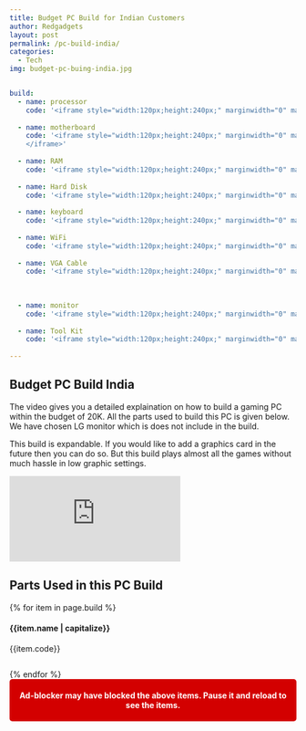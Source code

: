 ```yaml
---
title: Budget PC Build for Indian Customers
author: Redgadgets
layout: post
permalink: /pc-build-india/
categories:
  - Tech
img: budget-pc-buing-india.jpg


build:
  - name: processor
    code: '<iframe style="width:120px;height:240px;" marginwidth="0" marginheight="0" scrolling="no" frameborder="0" src="//ws-in.amazon-adsystem.com/widgets/q?ServiceVersion=20070822&OneJS=1&Operation=GetAdHtml&MarketPlace=IN&source=ac&ref=tf_til&ad_type=product_link&tracking_id=redga-21&marketplace=amazon&region=IN&placement=B01N7U18M1&asins=B01N7U18M1&linkId=bc89f3382868fa5371920628ef625e15&show_border=true&link_opens_in_new_window=true&price_color=333333&title_color=0066c0&bg_color=ffffff"></iframe>'
    
  - name: motherboard
    code: '<iframe style="width:120px;height:240px;" marginwidth="0" marginheight="0" scrolling="no" frameborder="0" src="//ws-in.amazon-adsystem.com/widgets/q?ServiceVersion=20070822&OneJS=1&Operation=GetAdHtml&MarketPlace=IN&source=ac&ref=tf_til&ad_type=product_link&tracking_id=redga-21&marketplace=amazon&region=IN&placement=B06Y4SG6RY&asins=B06Y4SG6RY&linkId=3afac76d3eae14c330139bc1e360467e&show_border=true&link_opens_in_new_window=true&price_color=333333&title_color=0066c0&bg_color=ffffff">
    </iframe>'
    
  - name: RAM
    code: '<iframe style="width:120px;height:240px;" marginwidth="0" marginheight="0" scrolling="no" frameborder="0" src="//ws-in.amazon-adsystem.com/widgets/q?ServiceVersion=20070822&OneJS=1&Operation=GetAdHtml&MarketPlace=IN&source=ss&ref=as_ss_li_til&ad_type=product_link&tracking_id=redga-21&marketplace=amazon&region=IN&placement=B01ARHCZYO&asins=B01ARHCZYO&linkId=3d3b42409ea9857799800ba49168e264&show_border=true&link_opens_in_new_window=true"></iframe>'
    
  - name: Hard Disk
    code: '<iframe style="width:120px;height:240px;" marginwidth="0" marginheight="0" scrolling="no" frameborder="0" src="//ws-in.amazon-adsystem.com/widgets/q?ServiceVersion=20070822&OneJS=1&Operation=GetAdHtml&MarketPlace=IN&source=ss&ref=as_ss_li_til&ad_type=product_link&tracking_id=redga-21&marketplace=amazon&region=IN&placement=B0088PUEPK&asins=B0088PUEPK&linkId=e948e06c23dfae67a0083d79a615b51c&show_border=true&link_opens_in_new_window=true"></iframe>'
    
  - name: keyboard
    code: '<iframe style="width:120px;height:240px;" marginwidth="0" marginheight="0" scrolling="no" frameborder="0" src="//ws-in.amazon-adsystem.com/widgets/q?ServiceVersion=20070822&OneJS=1&Operation=GetAdHtml&MarketPlace=IN&source=ss&ref=as_ss_li_til&ad_type=product_link&tracking_id=redga-21&marketplace=amazon&region=IN&placement=B00U126ZGA&asins=B00U126ZGA&linkId=ae8e5b812d3e7d867d818e2a6d350d92&show_border=true&link_opens_in_new_window=true"></iframe>'
    
  - name: WiFi
    code: '<iframe style="width:120px;height:240px;" marginwidth="0" marginheight="0" scrolling="no" frameborder="0" src="//ws-in.amazon-adsystem.com/widgets/q?ServiceVersion=20070822&OneJS=1&Operation=GetAdHtml&MarketPlace=IN&source=ss&ref=as_ss_li_til&ad_type=product_link&tracking_id=redga-21&marketplace=amazon&region=IN&placement=B008IFXQFU&asins=B008IFXQFU&linkId=21cd3615794f78b5ec817f30ceb3bf76&show_border=true&link_opens_in_new_window=true"></iframe>'
    
  - name: VGA Cable
    code: '<iframe style="width:120px;height:240px;" marginwidth="0" marginheight="0" scrolling="no" frameborder="0" src="//ws-in.amazon-adsystem.com/widgets/q?ServiceVersion=20070822&OneJS=1&Operation=GetAdHtml&MarketPlace=IN&source=ss&ref=as_ss_li_til&ad_type=product_link&tracking_id=redga-21&marketplace=amazon&region=IN&placement=B019RIO2NG&asins=B019RIO2NG&linkId=088d4658001253a01681670d5ff9c3c6&show_border=true&link_opens_in_new_window=true"></iframe>'
    
    
      
  - name: monitor
    code: '<iframe style="width:120px;height:240px;" marginwidth="0" marginheight="0" scrolling="no" frameborder="0" src="//ws-in.amazon-adsystem.com/widgets/q?ServiceVersion=20070822&OneJS=1&Operation=GetAdHtml&MarketPlace=IN&source=ss&ref=as_ss_li_til&ad_type=product_link&tracking_id=redga-21&marketplace=amazon&region=IN&placement=B01IBM5V66&asins=B01IBM5V66&linkId=32b3711c48d3e556f5ece424920e74ba&show_border=true&link_opens_in_new_window=true"></iframe>'      
 
  - name: Tool Kit
    code: '<iframe style="width:120px;height:240px;" marginwidth="0" marginheight="0" scrolling="no" frameborder="0" src="//ws-in.amazon-adsystem.com/widgets/q?ServiceVersion=20070822&OneJS=1&Operation=GetAdHtml&MarketPlace=IN&source=ss&ref=as_ss_li_til&ad_type=product_link&tracking_id=redga-21&marketplace=amazon&region=IN&placement=B000NIGJ68&asins=B000NIGJ68&linkId=8d39c9cfc1887b1ff96b9188b73cb972&show_border=true&link_opens_in_new_window=true"></iframe>'
    
---
```


<link rel="dns-prefetch" href="//ws-in.amazon-adsystem.com">
<link rel="dns-prefetch" href="//www.ytimg.com/">
<link rel="dns-prefetch" href="//www.youtube.com/">


## Budget PC Build India 

The video gives you a detailed explaination on how to build a gaming PC within the budget of 20K. All the parts used to build this PC is given below. We have chosen LG monitor which is does not include in the build.

This build is expandable. If you would like to add a graphics card in the future then you can do so. But this build plays almost all the games without much hassle in low graphic settings.


<iframe class="video" src="https://www.youtube.com/embed/3L3IGKJIkBo?modestbranding=1&rel=0&start=0&end=1442&ytp-pause-overlay=0&showinfo=0" frameborder="0" allowfullscreen></iframe>

## Parts Used in this PC Build


<div class="row">
   {% for item in page.build %}
    <div class="col-md-3">
       <h4>{{item.name | capitalize}}</h4>
        {{item.code}}
    </div>
    {% endfor %}
</div>

<style>
.col-md-3 {
    margin-bottom: 2em;
}
</style>





<style>
#OLBfYZWgEMTs {
    margin-bottom: 30px;
    padding: 20px 10px;
    background: #D30000;
    text-align: center;
    font-weight: bold;
    color: #fff;
    border-radius: 5px;
}
</style>

<div id="OLBfYZWgEMTs">
  Ad-blocker may have blocked the above items. Pause it and reload to see the items.
</div>

<script src="{{site.baseurl}}/js/ads.js" type="text/javascript"></script>
